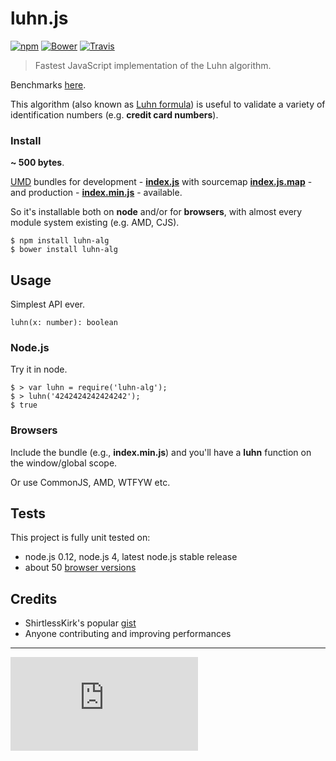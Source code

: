 luhn.js
=======

[![npm](https://img.shields.io/npm/v/luhn-alg.svg?style=flat-square)](https://www.npmjs.com/package/luhn-alg) [![Bower](https://img.shields.io/bower/v/luhn-alg.svg?style=flat-square)](https://github.com/leodido/luhn.js) [![Travis](https://img.shields.io/travis/leodido/luhn.js/master.svg?style=flat-square)](https://travis-ci.org/leodido/luhn.js)

> Fastest JavaScript implementation of the Luhn algorithm.

Benchmarks [here](http://jsperf.com/credit-card-validator/20).

This algorithm (also known as [Luhn formula](https://en.wikipedia.org/wiki/Luhn_algorithm)) is useful to validate a variety of identification numbers (e.g. **credit card numbers**).

### Install

**~ 500 bytes**.

[UMD](https://github.com/umdjs/umd) bundles for development - **[index.js](lib/index.js)** with sourcemap **[index.js.map](lib/index.js.map)** - and production - **[index.min.js](lib/index.min.js)** - available.

So it's installable both on **node** and/or for **browsers**, with almost every module system existing (e.g. AMD, CJS).

```
$ npm install luhn-alg
$ bower install luhn-alg
```

Usage
-----

Simplest API ever.

```
luhn(x: number): boolean
```

### Node.js

Try it in node.

```
$ > var luhn = require('luhn-alg');
$ > luhn('4242424242424242');
$ true
```

### Browsers

Include the bundle (e.g., **index.min.js**) and you'll have a **luhn** function on the window/global scope.

Or use CommonJS, AMD, WTFYW etc.

Tests
-----

This project is fully unit tested on:

* node.js 0.12, node.js 4, latest node.js stable release
* about 50 [browser versions](https://github.com/leodido/luhn.js/blob/master/.zuul.yml)

Credits
-------

- ShirtlessKirk's popular [gist](https://gist.github.com/ShirtlessKirk/2134376)
- Anyone contributing and improving performances

---

[![Analytics](https://ga-beacon.appspot.com/UA-49657176-1/luhn.js?flat)](https://github.com/igrigorik/ga-beacon)
